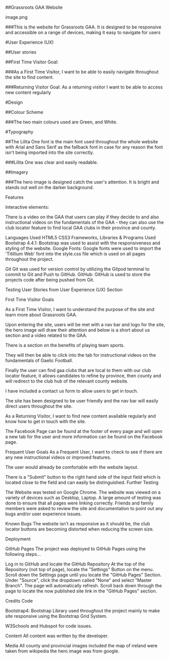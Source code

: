 
##Grassroots GAA Website

image.png


###This is the website for Grassroots GAA. It is designed to be responsive and accessible on a range of devices, making it easy to navigate for users


#User Experience (UX)

##User stories

##First Time Visitor Goal:

###As a First Time Visitor, I want to be able to easily navigate throughout the site to find content.

###Returning Visitor Goal: As a returning visitor I want to be able to access new content regularly

#Design

##Colour Scheme

###The two main colours used are Green, and White.

#Typography

##The Lilita One font is the main font used throughout the whole website with Arial and Sans Serif as the fallback font in case for any reason the font isn't being imported into the site correctly. 

###Lilita One was clear and easily readable.

##Imagery

###The hero image is designed catch the user's attention. It is bright and stands out well on the darker background.



Features

Interactive elements:

There is a video on the GAA that users can play if they decide to and also instructional videos on the fundamentals of the GAA - they can also use the club locator feature to find local GAA clubs in their province and county.

Languages Used
HTML5
CSS3
Frameworks, Libraries & Programs Used
Bootstrap 4.4.1:
Bootstrap was used to assist with the responsiveness and styling of the website.
Google Fonts:
Google fonts were used to import the 'Titillium Web' font into the style.css file which is used on all pages throughout the project.

Git
Git was used for version control by utilizing the Gitpod terminal to commit to Git and Push to GitHub.
GitHub:
GitHub is used to store the projects code after being pushed from Git.


Testing User Stories from User Experience (UX) Section

First Time Visitor Goals

As a First Time Visitor, I want to understand the purpose of the site and learn more about Grassroots GAA.

Upon entering the site, users will be met with a nav bar and logo for the site, the hero image will draw their attention and below is a short about us section and a video related to the GAA.

There is a section on the benefits of playing team sports.

They will then be able to click into the tab for instructional videos on the fundamentals of Gaelic Football. 

Finally the user can find gaa clubs that are local to them with our club locator feature, it allows candidates to refine by province, then county and will redirect to the club hub of the relevant county website.

I have included a contact us form to allow users to get in touch.

The site has been designed to be user friendly and the nav bar will easily direct users throughout the site.

As a Returning Visitor, I want to find new content available regularly and know how to get in touch with the site.

The Facebook Page can be found at the footer of every page and will open a new tab for the user and more information can be found on the Facebook page.

Frequent User Goals
As a Frequent User, I want to check to see if there are any new instructional videos or improved features.

The user would already be comfortable with the website layout.


There is a "Submit" button to the right hand side of the input field which is located close to the field and can easily be distinguished.
Further Testing

The Website was tested on Google Chrome.
The website was viewed on a variety of devices such as Desktop, Laptop. 
A large amount of testing was done to ensure that all pages were linking correctly.
Friends and family members were asked to review the site and documentation to point out any bugs and/or user experience issues.

Known Bugs
The website isn't as responsive as it should be, the club locator buttons are becoming distorted when reducing the screen size.

Deployment

GitHub Pages
The project was deployed to GitHub Pages using the following steps...

Log in to GitHub and locate the GitHub Repository
At the top of the Repository (not top of page), locate the "Settings" Button on the menu.
Scroll down the Settings page until you locate the "GitHub Pages" Section.
Under "Source", click the dropdown called "None" and select "Master Branch".
The page will automatically refresh.
Scroll back down through the page to locate the now published site link in the "GitHub Pages" section.

Credits
Code

Bootstrap4: Bootstrap Library used throughout the project mainly to make site responsive using the Bootstrap Grid System.

W3Schools and Hubspot for code issues.

Content
All content was written by the developer.

Media
All county and provincial images included the map of ireland were taken from wikipedia
the hero image was from google.
